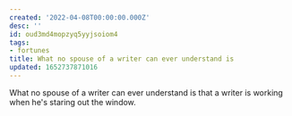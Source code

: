 ```yaml
---
created: '2022-04-08T00:00:00.000Z'
desc: ''
id: oud3md4mopzyq5yyjsoiom4
tags:
- fortunes
title: What no spouse of a writer can ever understand is
updated: 1652737871016
---
```

   
What no spouse of a writer can ever understand is that a writer is working when he's staring out the window.